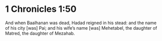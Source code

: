 # 1 Chronicles 1:50

And when Baalhanan was dead, Hadad reigned in his stead: and the name of his city [was] Pai; and his wife’s name [was] Mehetabel, the daughter of Matred, the daughter of Mezahab.